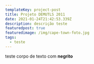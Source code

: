 ```yaml
---
templateKey: project-post
title: Projeto DEMUTLS 2011
date: 2021-01-24T21:42:53.339Z
description: descrição teste
featuredpost: true
featuredimage: /img/cape-town-foto.jpg
tags:
  - teste
---
```

teste corpo de texto com **negrito**